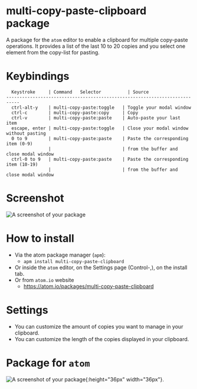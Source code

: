 # multi-copy-paste-clipboard package

A package for the `atom` editor to enable a clipboard for multiple copy-paste operations. It provides a list of the last 10 to 20 copies and you select one element from the copy-list for pasting.

# Keybindings
```
  Keystroke     | Command	Selector          | Source
---------------------------------------------------------------------------
  ctrl-alt-y    | multi-copy-paste:toggle   | Toggle your modal window
  ctrl-c        | multi-copy-paste:copy     | Copy
  ctrl-v        | multi-copy-paste:paste    | Auto-paste your last item
  escape, enter | multi-copy-paste:toggle   | Close your modal window without pasting
  0 to 9        | multi-copy-paste:paste    | Paste the corresponding item (0-9)
                |                           | from the buffer and close modal window
  ctrl-0 to 9   | multi-copy-paste:paste    | Paste the corresponding item (10-19)
                |                           | from the buffer and close modal window
```

# Screenshot

![A screenshot of your package](https://raw.githubusercontent.com/Jonny-exe/multi-copy-paste-clipboard/master/screenshot.gif)

# How to install

- Via the atom package manager (`apm`):
  - `apm install multi-copy-paste-clipboard`
- Or inside the `atom` editor, on the Settings page (Control-,), on the install tab.
- Or from `atom.io` website
  - https://atom.io/packages/multi-copy-paste-clipboard

# Settings
- You can customize the amount of copies you want to manage in your clipboard.
- You can customize the length of the copies displayed in your clipboard.

# Package for `atom`

![A screenshot of your package](https://raw.githubusercontent.com/zeke/atom-icon/master/old-icon/2.png){:height="36px" width="36px"}.
